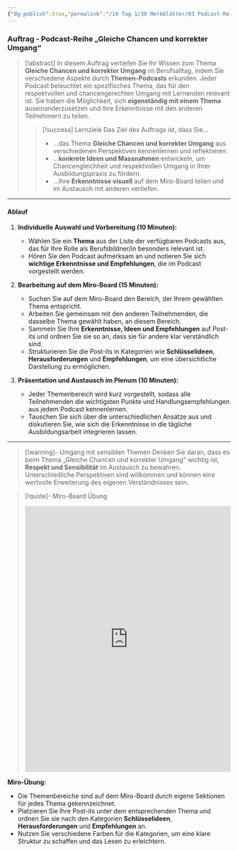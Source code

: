 ```yaml
---
{"dg-publish":true,"permalink":"/10 Tag 1/30 Merkblätter/03 Podcast-Reihe/"}
---
```


### Auftrag - Podcast-Reihe „Gleiche Chancen und korrekter Umgang“ 

>[!abstract] In diesem Auftrag vertiefen Sie Ihr Wissen zum Thema **Gleiche Chancen und korrekter Umgang** im Berufsalltag, indem Sie verschiedene Aspekte durch **Themen-Podcasts** erkunden. Jeder Podcast beleuchtet ein spezifisches Thema, das für den respektvollen und chancengerechten Umgang mit Lernenden relevant ist. Sie haben die Möglichkeit, sich **eigenständig mit einem Thema** auseinanderzusetzen und Ihre Erkenntnisse mit den anderen Teilnehmern zu teilen.  
>
> > [!success] Lernziele
> > Das Ziel des Auftrags ist, dass Sie...
> > * ...das Thema **Gleiche Chancen und korrekter Umgang** aus verschiedenen Perspektiven kennenlernen und reflektieren.
> > * ...**konkrete Ideen und Massnahmen** entwickeln, um Chancengleichheit und respektvollen Umgang in Ihrer Ausbildungspraxis zu fördern.
> > * ...Ihre **Erkenntnisse visuell** auf dem Miro-Board teilen und im Austausch mit anderen vertiefen.

---

#### Ablauf

1. **Individuelle Auswahl und Vorbereitung (10 Minuten):**
   - Wählen Sie ein **Thema** aus der Liste der verfügbaren Podcasts aus, das für Ihre Rolle als Berufsbildner/in besonders relevant ist.
   - Hören Sie den Podcast aufmerksam an und notieren Sie sich **wichtige Erkenntnisse und Empfehlungen**, die im Podcast vorgestellt werden.
   
2. **Bearbeitung auf dem Miro-Board (15 Minuten):**
   - Suchen Sie auf dem Miro-Board den Bereich, der Ihrem gewählten Thema entspricht.
   - Arbeiten Sie gemeinsam mit den anderen Teilnehmenden, die dasselbe Thema gewählt haben, an diesem Bereich.
   - Sammeln Sie Ihre **Erkenntnisse, Ideen und Empfehlungen** auf Post-its und ordnen Sie sie so an, dass sie für andere klar verständlich sind.
   - Strukturieren Sie die Post-its in Kategorien wie **Schlüsselideen**, **Herausforderungen** und **Empfehlungen**, um eine übersichtliche Darstellung zu ermöglichen.

3. **Präsentation und Austausch im Plenum (10 Minuten):**
   - Jeder Themenbereich wird kurz vorgestellt, sodass alle Teilnehmenden die wichtigsten Punkte und Handlungsempfehlungen aus jedem Podcast kennenlernen.
   - Tauschen Sie sich über die unterschiedlichen Ansätze aus und diskutieren Sie, wie sich die Erkenntnisse in die tägliche Ausbildungsarbeit integrieren lassen.

---

>[!warning]- Umgang mit sensiblen Themen
>Denken Sie daran, dass es beim Thema „Gleiche Chancen und korrekter Umgang“ wichtig ist, **Respekt und Sensibilität** im Austausch zu bewahren. Unterschiedliche Perspektiven sind willkommen und können eine wertvolle Erweiterung des eigenen Verständnisses sein.

>[!quote]- Miro-Board Übung
><iframe src="https://miro.com/app/live-embed/uXjVL6F8L5H=/?moveToViewport=-350,-400,3700,2100" frameBorder="0" width="100%" height="600" allowFullScreen live-embed></iframe>

**Miro-Übung:**  
- Die Themenbereiche sind auf dem Miro-Board durch eigene Sektionen für jedes Thema gekennzeichnet.
- Platzieren Sie Ihre Post-its unter dem entsprechenden Thema und ordnen Sie sie nach den Kategorien **Schlüsselideen**, **Herausforderungen** und **Empfehlungen** an.
- Nutzen Sie verschiedene Farben für die Kategorien, um eine klare Struktur zu schaffen und das Lesen zu erleichtern.